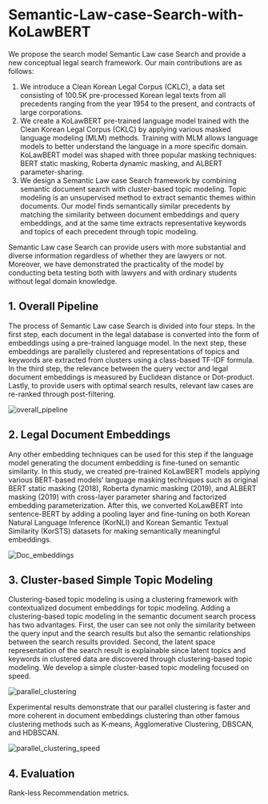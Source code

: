 # Semantic-Law-case-Search-with-KoLawBERT

 We propose the search model Semantic Law case Search and provide a new conceptual legal search framework. Our main contributions are as follows:
 
 1. We introduce a Clean Korean Legal Corpus (CKLC), a data set consisting of 100.5K pre-processed Korean legal texts from all precedents ranging from the year 1954 to the present, and contracts of large corporations.
 2. We create a KoLawBERT pre-trained language model trained with the Clean  Korean Legal Corpus (CKLC) by applying various masked language modeling (MLM) methods. Training with MLM allows language models to better understand the language in a more specific domain. KoLawBERT model was shaped with three popular masking techniques: BERT static masking, Roberta dynamic masking, and ALBERT parameter-sharing.
 3. We design a Semantic Law case Search framework by combining semantic document search with cluster-based topic modeling. Topic modeling is an unsupervised method to extract semantic themes within documents. Our model finds semantically similar precedents by matching the similarity between document embeddings and query embeddings, and at the same time extracts representative keywords and topics of each precedent through topic modeling.

 Semantic Law case Search can provide users with more substantial and diverse information regardless of whether they are lawyers or not. Moreover, we have demonstrated the practicality of the model by conducting beta testing both with lawyers and with ordinary students without legal domain knowledge.


 ## 1. Overall Pipeline
 The process of Semantic Law case Search is divided into four steps. In the first step, each document in the legal database is converted into the form of embeddings using a pre-trained language model. In the next step, these embeddings are parallelly clustered and representations of topics and keywords are extracted from clusters using a class-based TF-IDF formula. In the third step, the relevance between the query vector and legal document embeddings is measured by Euclidean distance or Dot-product. Lastly, to provide users with optimal search results, relevant law cases are re-ranked through post-filtering.


![overall_pipeline](https://user-images.githubusercontent.com/105137667/172510181-53605f35-9d36-43c5-b7b3-de1a3cfbfea6.jpg)


## 2. Legal Document Embeddings
 Any other embedding techniques can be used for this step if the language model generating the document embedding is fine-tuned on semantic similarity. In this study, we created pre-trained KoLawBERT models applying various BERT-based models’ language masking techniques such as original BERT static masking (2018),  Roberta dynamic masking (2019), and ALBERT masking (2019) with cross-layer parameter sharing and factorized embedding parameterization. After this, we converted KoLawBERT into sentence-BERT by adding a pooling layer and fine-tuning on both Korean Natural Language Inference (KorNLI) and Korean Semantic Textual Similarity (KorSTS) datasets for making semantically meaningful embeddings.
 
 
![Doc_embeddings](https://user-images.githubusercontent.com/105137667/172509527-cd1625fa-20bb-4af8-ae74-373f791c17ae.jpg)


## 3. Cluster-based Simple Topic Modeling
 Clustering-based topic modeling is using a clustering framework with contextualized document embeddings for topic modeling. Adding a clustering-based topic modeling in the semantic document search process has two advantages. First, the user can see not only the similarity between the query input and the search results but also the semantic relationships between the search results provided. Second, the latent space representation of the search result is explainable since latent topics and keywords in clustered data are discovered through clustering-based topic modeling. We develop a simple cluster-based topic modeling focused on speed.
 
 
![parallel_clustering](https://user-images.githubusercontent.com/105137667/172509591-2b472591-2199-45d3-b0fe-d5a8617e5a1f.jpg)
 
 
Experimental results demonstrate that our parallel clustering is faster and more coherent in document embeddings clustering than other famous clustering methods such as K-means, Agglomerative Clustering, DBSCAN, and HDBSCAN.


![parallel_clustering_speed](https://user-images.githubusercontent.com/105137667/172509757-2b4cda3c-fd85-4ffc-a4e0-d6369a2071d5.jpg)


## 4. Evaluation

Rank-less Recommendation metrics.
